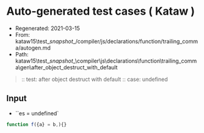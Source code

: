 # Auto-generated test cases ( Kataw )
- Regenerated: 2021-03-15
- From: kataw15\test\__snapshot__/compiler/js/declarations/function/trailing_comma/autogen.md
- Path: kataw15\test\__snapshot__\compiler\js\declarations\function\trailing_comma\gen\after_object_destruct_with_default
> :: test: after object destruct with default
> :: case: undefined
## Input
- ``es = undefined`

`````js
function f({a} = b,){}
`````
